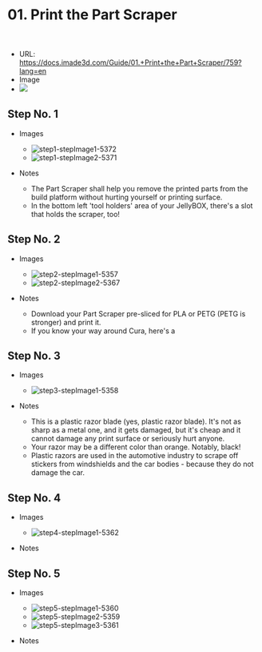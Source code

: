 # 01. Print the Part Scraper</u><br><br>

   - URL: https://docs.imade3d.com/Guide/01.+Print+the+Part+Scraper/759?lang=en
   - Image
   - ![](https://d17kynu4zpq5hy.cloudfront.net/igi/imade3d/qjGLgeBDwMWUYLCG.medium)


  ## Step No. 1

   - Images
     - ![step1-stepImage1-5372](https://d17kynu4zpq5hy.cloudfront.net/igi/imade3d/iZMJa55rENPu6UkR.medium)
     - ![step1-stepImage2-5371](https://d17kynu4zpq5hy.cloudfront.net/igi/imade3d/XF3lHPp1pYuLb1mC.medium)

   - Notes
     - The Part Scraper shall help you remove the printed parts from the build platform without hurting yourself or printing surface.
     - In the bottom left 'tool holders' area of your JellyBOX, there's a slot that holds the scraper, too!

  ## Step No. 2

   - Images
     - ![step2-stepImage1-5357](https://d17kynu4zpq5hy.cloudfront.net/igi/imade3d/6CCGpiudwYZVFBwd.medium)
     - ![step2-stepImage2-5367](https://d17kynu4zpq5hy.cloudfront.net/igi/imade3d/ZOPQ5gE41tVTnIKF.medium)

   - Notes
     - Download your Part Scraper pre-sliced for PLA or PETG (PETG is stronger) and print it.
     - If you know your way around Cura, here's a

  ## Step No. 3

   - Images
     - ![step3-stepImage1-5358](https://d17kynu4zpq5hy.cloudfront.net/igi/imade3d/l2QWKmVpv1OYglGX.medium)

   - Notes
     - This is a plastic razor blade (yes, plastic razor blade). It's not as sharp as a metal one, and it gets damaged, but it's cheap and it cannot damage any print surface or seriously hurt anyone.
     - Your razor may be a different color than orange. Notably, black!
     - Plastic razors are used in the automotive industry to scrape off stickers from windshields and the car bodies - because they do not damage the car.

  ## Step No. 4

   - Images
     - ![step4-stepImage1-5362](https://d17kynu4zpq5hy.cloudfront.net/igi/imade3d/6JVEHNpu3I2m2XM2.medium)

   - Notes

  ## Step No. 5

   - Images
     - ![step5-stepImage1-5360](https://d17kynu4zpq5hy.cloudfront.net/igi/imade3d/RIU3saEkN3mTJyGP.medium)
     - ![step5-stepImage2-5359](https://d17kynu4zpq5hy.cloudfront.net/igi/imade3d/TXgpmFBLB5pdyBtj.medium)
     - ![step5-stepImage3-5361](https://d17kynu4zpq5hy.cloudfront.net/igi/imade3d/hOWFsDEsVCwFbKaW.medium)

   - Notes
